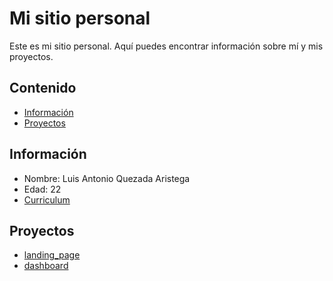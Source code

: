 # Mi sitio personal
Este es mi sitio personal. Aquí puedes encontrar información sobre mí y mis
proyectos.
## Contenido
* [Información](#Información)
* [Proyectos](#Proyectos)
## Información
* Nombre: Luis Antonio Quezada Aristega
* Edad: 22
* [Curriculum](https://luisantonioquezadaaristega.github.io/curriculum/)
## Proyectos
* [landing_page](https://luisantonioquezadaaristega.github.io/landing_page/index.html)
* [dashboard](https://luisantonioquezadaaristega.github.io/dashboard/)
